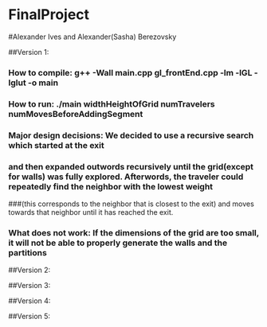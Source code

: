 # FinalProject
#Alexander Ives and Alexander(Sasha) Berezovsky

##Version 1:
### How to compile: g++ -Wall main.cpp gl_frontEnd.cpp -lm -lGL -lglut -o main
### How to run: ./main widthHeightOfGrid numTravelers numMovesBeforeAddingSegment
### Major design decisions: We decided to use a recursive search which started at the exit
### and then expanded outwords recursively until the grid(except for walls) was fully explored. Afterwords, the traveler could repeatedly find the neighbor with the lowest weight
###(this corresponds to the neighbor that is closest to the exit) and moves towards that neighbor until it has reached the exit.
### What does not work: If the dimensions of the grid are too small, it will not be able to properly generate the walls and the partitions

##Version 2:

##Version 3:

##Version 4:

##Version 5:
 
